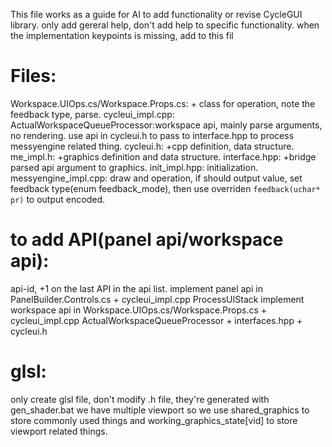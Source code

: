 This file works as a guide for AI to add functionality or revise CycleGUI library.
only add gereral help, don't add help to specific functionality.
when the implementation keypoints is missing, add to this fil

# Files: 
Workspace.UIOps.cs/Workspace.Props.cs: + class for operation, note the feedback type, parse.
cycleui_impl.cpp: ActualWorkspaceQueueProcessor:workspace api, mainly parse arguments, no rendering. use api in cycleui.h to pass to interface.hpp to process messyengine related thing.
cycleui.h: +cpp definition, data structure.
me_impl.h: +graphics definition and data structure.
interface.hpp: +bridge parsed api argument to graphics.
init_impl.hpp: initialization.
messyengine_impl.cpp: draw and operation, if should output value, set feedback type(enum feedback_mode), then use overriden `feedback(uchar* pr)` to output encoded.

# to add API(panel api/workspace api):
api-id, +1 on the last API in the api list.
implement panel api in PanelBuilder.Controls.cs + cycleui_impl.cpp ProcessUIStack
implement workspace api in Workspace.UIOps.cs/Workspace.Props.cs + cycleui_impl.cpp ActualWorkspaceQueueProcessor + interfaces.hpp + cycleui.h

# glsl:
only create glsl file, don't modify .h file, they're generated with gen_shader.bat
we have multiple viewport so we use shared_graphics to store commonly used things and working_graphics_state[vid] to store viewport related things.